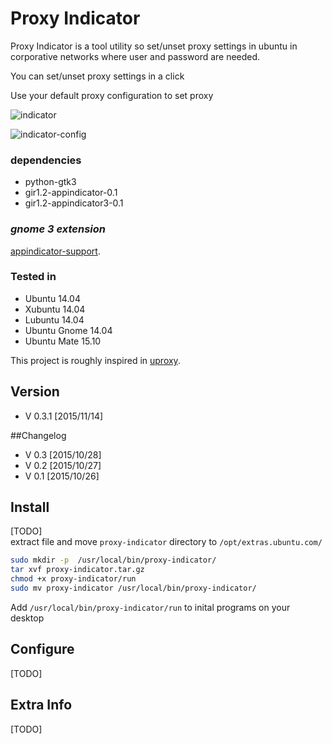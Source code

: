 # Proxy Indicator  

Proxy Indicator is a tool utility so set/unset proxy settings in ubuntu 
in corporative networks where user and password are needed. 
 
You can set/unset proxy settings in a click  

Use your default proxy configuration to set proxy

![indicator](https://raw.githubusercontent.com/scaamanho/proxy-indicator/master/images/proxy-indicator.png)

![indicator-config](https://raw.githubusercontent.com/scaamanho/proxy-indicator/master/images/proxy-config.png)

### dependencies 
* python-gtk3
* gir1.2-appindicator-0.1
* gir1.2-appindicator3-0.1


### *gnome 3 extension* 

[appindicator-support](https://extensions.gnome.org/extension/615/appindicator-support/).


### Tested in 
* Ubuntu 14.04
* Xubuntu 14.04
* Lubuntu 14.04
* Ubuntu Gnome 14.04
* Ubuntu Mate 15.10


This project is roughly inspired in 
[uproxy](https://code.google.com/p/ubproxy/).  

## Version  
* V 0.3.1 [2015/11/14]

##Changelog
* V 0.3 [2015/10/28]
* V 0.2 [2015/10/27]
* V 0.1 [2015/10/26]

## Install  
[TODO]  
extract file and move `proxy-indicator` directory to `/opt/extras.ubuntu.com/`

```sh
sudo mkdir -p  /usr/local/bin/proxy-indicator/
tar xvf proxy-indicator.tar.gz
chmod +x proxy-indicator/run
sudo mv proxy-indicator /usr/local/bin/proxy-indicator/
```

Add `/usr/local/bin/proxy-indicator/run` to inital programs on your desktop

## Configure    
[TODO]

## Extra Info  
[TODO]
